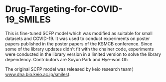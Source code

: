 # Drug-Targeting-for-COVID-19_SMILES
This is fine-tuned SCFP model  which was modified as suitable for small datasets and COVID-19.
It was used to conduct experiments on poster papers published in the poster papers of the KSMCB conference. Since some of the library updates didn't fit with the chainer code, experiments were conducted in the library version in a limited version to solve the library dependency.
Contributors are Soyun Park and Hye-won Oh

The original SCFP model was released by keio research team( www.dna.bio.keio.ac.jp/smiles). 
